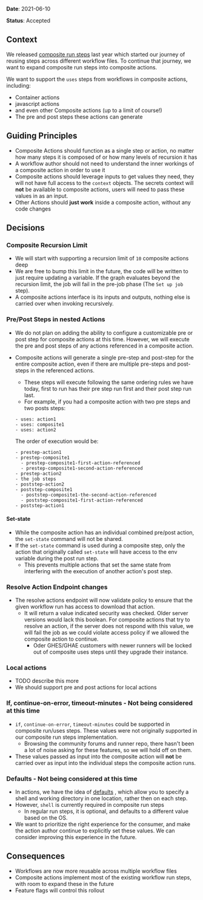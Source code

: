 **Date**: 2021-06-10

**Status**: Accepted

## Context

We released [composite run steps](https://github.com/actions/runner/pull/554) last year which started our journey of reusing steps across different workflow files. To continue that journey, we want to expand composite run steps into composite actions.

We want to support the `uses` steps from workflows in composite actions, including:
  - Container actions
  - javascript actions
  - and even other Composite actions (up to a limit of course!)
  - The pre and post steps these actions can generate

## Guiding Principles

- Composite Actions should function as a single step or action, no matter how many steps it is composed of or how many levels of recursion it has
- A workflow author should not need to understand the inner workings of a composite action in order to use it
- Composite actions should leverage inputs to get values they need, they will not have full access to the `context` objects. The secrets context will **not** be available to composite actions, users will need to pass these values in as an input.
- Other Actions should **just work** inside a composite action, without any code changes

## Decisions

### Composite Recursion Limit

- We will start with supporting a recursion limit of `10` composite actions deep
- We are free to bump this limit in the future, the code will be written to just require updating a variable. If the graph evaluates beyond the recursion limit, the job will fail in the pre-job phase (The `Set up job` step).
- A composite actions interface is its inputs and outputs, nothing else is carried over when invoking recursively.

### Pre/Post Steps in nested Actions

- We do not plan on adding the ability to configure a customizable pre or post step for composite actions at this time. However, we will execute the pre and post steps of any actions referenced in a composite action.
- Composite actions will generate a single pre-step and post-step for the entire composite action, even if there are multiple pre-steps and post-steps in the referenced actions.
  - These steps will execute following the same ordering rules we have today, first to run has their pre step run first and their post step run last.
  - For example, if you had a composite action with two pre steps and two posts steps:

  ```
  - uses: action1
  - uses: composite1
  - uses: action2
  ```

  The order of execution would be:

  ```
  - prestep-action1
  - prestep-composite1
    - prestep-composite1-first-action-referenced
    - prestep-composite1-second-action-referenced
  - prestep-action2
  - the job steps
  - poststep-action2
  - poststep-composite1
    - poststep-composite1-the-second-action-referenced
    - poststep-composite1-first-action-referenced
  - poststep-action1
  ```

#### Set-state

- While the composite action has an individual combined pre/post action, the `set-state` command will not be shared.
- If the `set-state` command is used during a composite step, only the action that originally called `set-state` will have access to the env variable during the post run step.
  - This prevents multiple actions that set the same state from interfering with the execution of another action's post step.

### Resolve Action Endpoint changes

- The resolve actions endpoint will now validate policy to ensure that the given workflow run has access to download that action.
  - It will return a value indicated security was checked. Older server versions would lack this boolean. For composite actions that try to resolve an action, if the server does not respond with this value, we will fail the job as we could violate access policy if we allowed the composite action to continue.
    - Oder GHES/GHAE customers with newer runners will be locked out of composite uses steps until they upgrade their instance.

### Local actions
- TODO describe this more
- We should support pre and post actions for local actions


### If, continue-on-error, timeout-minutes - Not being considered at this time

- `if`, `continue-on-error`, `timeout-minutes` could be supported in composite run/uses steps. These values were not originally supported in our composite run steps implementation.
  - Browsing the community forums and runner repo, there hasn't been a lot of noise asking for these features, so we will hold off on them.
- These values passed as input into the composite action will **not** be carried over as input into the individual steps the composite action runs.

### Defaults - Not being considered at this time

- In actions, we have the idea of [defaults](https://docs.github.com/en/actions/reference/workflow-syntax-for-github-actions#defaultsrun) , which allow you to specify a shell and working directory in one location, rather then on each step.
- However, `shell` is currently required in composite run steps
  - In regular run steps, it is optional, and defaults to a different value based on the OS.
- We want to prioritize the right experience for the consumer, and make the action author continue to explicitly set these values. We can consider improving this experience in the future.

## Consequences

- Workflows are now more reusable across multiple workflow files
- Composite actions implement most of the existing workflow run steps, with room to expand these in the future
- Feature flags will control this rollout
